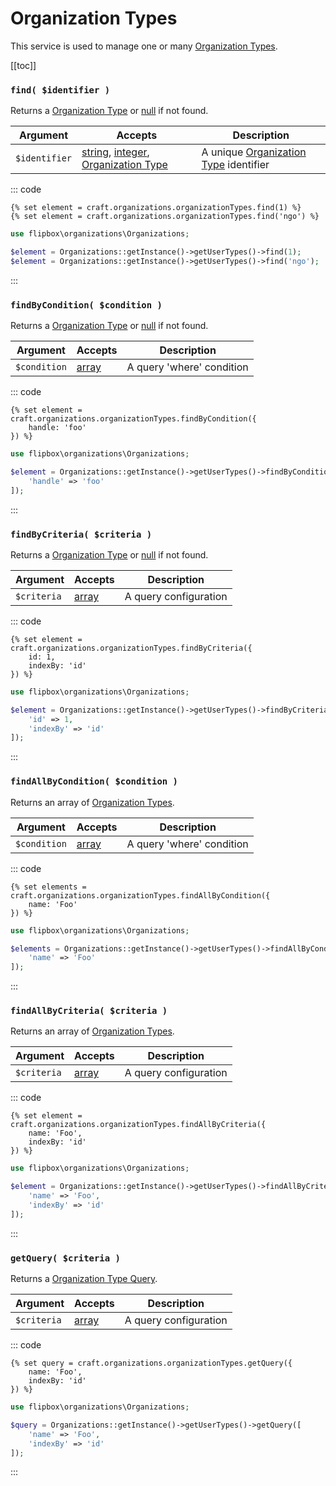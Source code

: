 # Organization Types

 This service is used to manage one or many [Organization Types].

[[toc]]

### `find( $identifier )`

Returns a [Organization Type] or [null] if not found.

| Argument          | Accepts                   | Description
| ----------        | ----------                | ----------
| `$identifier`     | [string], [integer], [Organization Type] | A unique [Organization Type] identifier

::: code
```twig
{% set element = craft.organizations.organizationTypes.find(1) %}
{% set element = craft.organizations.organizationTypes.find('ngo') %}
```

```php
use flipbox\organizations\Organizations;

$element = Organizations::getInstance()->getUserTypes()->find(1);
$element = Organizations::getInstance()->getUserTypes()->find('ngo');
```
:::

### `findByCondition( $condition )`
Returns a [Organization Type] or [null] if not found.

| Argument          | Accepts                   | Description
| ----------        | ----------                | ----------
| `$condition`      | [array]                   | A query 'where' condition

::: code
```twig
{% set element = craft.organizations.organizationTypes.findByCondition({
    handle: 'foo'
}) %}
```

```php
use flipbox\organizations\Organizations;

$element = Organizations::getInstance()->getUserTypes()->findByCondition([
    'handle' => 'foo'
]);
```
:::

### `findByCriteria( $criteria )`
Returns a [Organization Type] or [null] if not found.

| Argument          | Accepts                   | Description
| ----------        | ----------                | ----------
| `$criteria`       | [array]                   | A query configuration

::: code
```twig
{% set element = craft.organizations.organizationTypes.findByCriteria({
    id: 1,
    indexBy: 'id'
}) %}
```

```php
use flipbox\organizations\Organizations;

$element = Organizations::getInstance()->getUserTypes()->findByCriteria([
    'id' => 1,
    'indexBy' => 'id'
]);
```
:::

### `findAllByCondition( $condition )`
Returns an array of [Organization Types].

| Argument          | Accepts                   | Description
| ----------        | ----------                | ----------
| `$condition`      | [array]                   | A query 'where' condition

::: code
```twig
{% set elements = craft.organizations.organizationTypes.findAllByCondition({
    name: 'Foo'
}) %}
```

```php
use flipbox\organizations\Organizations;

$elements = Organizations::getInstance()->getUserTypes()->findAllByCondition([
    'name' => 'Foo'
]);
```
:::


### `findAllByCriteria( $criteria )`
Returns an array of [Organization Types].

| Argument          | Accepts                   | Description
| ----------        | ----------                | ----------
| `$criteria`       | [array]                   | A query configuration

::: code
```twig
{% set element = craft.organizations.organizationTypes.findAllByCriteria({
    name: 'Foo',
    indexBy: 'id'
}) %}
```

```php
use flipbox\organizations\Organizations;

$element = Organizations::getInstance()->getUserTypes()->findAllByCriteria([
    'name' => 'Foo',
    'indexBy' => 'id'
]);
```
:::

### `getQuery( $criteria )`

Returns a [Organization Type Query].

| Argument          | Accepts                   | Description
| ----------        | ----------                | ----------
| `$criteria`       | [array]                   | A query configuration

::: code
```twig
{% set query = craft.organizations.organizationTypes.getQuery({
    name: 'Foo',
    indexBy: 'id'
}) %}
```

```php
use flipbox\organizations\Organizations;

$query = Organizations::getInstance()->getUserTypes()->getQuery([
    'name' => 'Foo',
    'indexBy' => 'id'
]);
```
:::

[integer]: http://www.php.net/language.types.integer
[integer\[\]]: http://www.php.net/language.types.integer
[array]: http://www.php.net/language.types.array
[string]: http://www.php.net/language.types.string
[string\[\]]: http://www.php.net/language.types.string
[null]: http://www.php.net/language.types.null

[Organization Type Query]: ../queries/organization-type.md
[Organization Type]: ../objects/organization-type.md
[Organization Types]: ../objects/organization-type.md